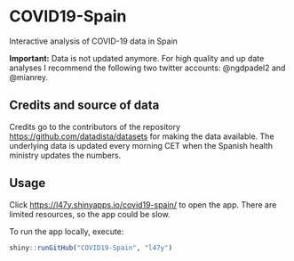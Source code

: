 # COVID19-Spain
Interactive analysis of COVID-19 data in Spain

**Important:** Data is not updated anymore. For high quality and up date analyses I recommend the following two twitter accounts: @ngdpadel2 and @mianrey.

## Credits and source of data
Credits go to the contributors of the repository https://github.com/datadista/datasets for making the data available. The underlying data is updated every morning CET when the Spanish health ministry updates the numbers. 

## Usage

Click https://l47y.shinyapps.io/covid19-spain/ to open the app. There are limited resources, so the app could be slow. 

To run the app locally, execute:

```r 
shiny::runGitHub("COVID19-Spain", "l47y")
```
